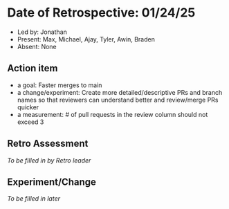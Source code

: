 # Date of Retrospective: 01/24/25

* Led by: Jonathan
* Present: Max, Michael, Ajay, Tyler, Awin, Braden
* Absent: None

## Action item

* a goal: Faster merges to main
* a change/experiment: Create more detailed/descriptive PRs and branch names so that reviewers can understand better and review/merge PRs quicker
* a measurement: # of pull requests in the review column should not exceed 3

## Retro Assessment

*To be filled in by Retro leader*

## Experiment/Change

*To be filled in later*
